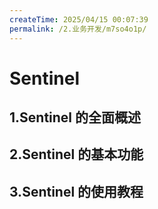 ```yaml
---
createTime: 2025/04/15 00:07:39
permalink: /2.业务开发/m7so4o1p/
---
```


# Sentinel

## 1.Sentinel 的全面概述

## 2.Sentinel 的基本功能

## 3.Sentinel 的使用教程
